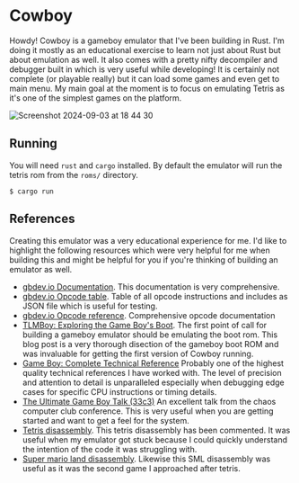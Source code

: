 # Cowboy

Howdy! Cowboy is a gameboy emulator that I've been building in Rust. I'm doing
it mostly as an educational exercise to learn not just about Rust but about
emulation as well. It also comes with a pretty nifty decompiler and debugger
built in which is very useful while developing! It is certainly not complete
(or playable really) but it can load some games and even get to main menu. My
main goal at the moment is to focus on emulating Tetris as it's one of the
simplest games on the platform.

![Screenshot 2024-09-03 at 18 44
30](https://github.com/user-attachments/assets/79f27012-5c56-417e-9d11-ecea3c862667)

## Running

You will need `rust` and `cargo` installed. By default the emulator will run
the tetris rom from the `roms/` directory.

```
$ cargo run
```

## References

Creating this emulator was a very educational experience for me. I'd like to
highlight the following resources which were very helpful for me when building
this and might be helpful for you if you're thinking of building an emulator as
well.

- [gbdev.io Documentation](https://gbdev.io/pandocs/). This documentation is
  very comprehensive.
- [gbdev.io Opcode table](https://gbdev.io/gb-opcodes/optables/). Table of all
  opcode instructions and includes as JSON file which is useful for testing.
- [gbdev.io Opcode reference](https://gbdev.io/gb-opcodes/optables/).
  Comprehensive opcode documentation
- [TLMBoy: Exploring the Game Boy's
  Boot](https://www.chciken.com/tlmboy/2022/05/02/gameboy-boot.html#25-load-the-logo).
  The first point of call for building a gameboy emulator should be emulating the
  boot rom. This blog post is a very thorough disection of the gameboy boot ROM
  and was invaluable for getting the first version of Cowboy running.
- [Game Boy: Complete Technical
  Reference](https://gekkio.fi/files/gb-docs/gbctr.pdf) Probably one of the
  highest quality technical references I have worked with. The level of precision
  and attention to detail is unparalleled especially when debugging edge cases for
  specific CPU instructions or timing details.
- [The Ultimate Game Boy Talk
  (33c3)](https://www.youtube.com/watch?v=HyzD8pNlpwI&t=2540s) An excellent talk
  from the chaos computer club conference. This is very useful when you are
  getting started and want to get a feel for the system.
- [Tetris disassembly](https://github.com/osnr/tetris). This tetris disassembly
  has been commented. It was useful when my emulator got stuck because I could
  quickly understand the intention of the code it was struggling with.
- [Super mario land
  disassembly](https://github.com/kaspermeerts/supermarioland/). Likewise this
  SML disassembly was useful as it was the second game I approached after tetris.
